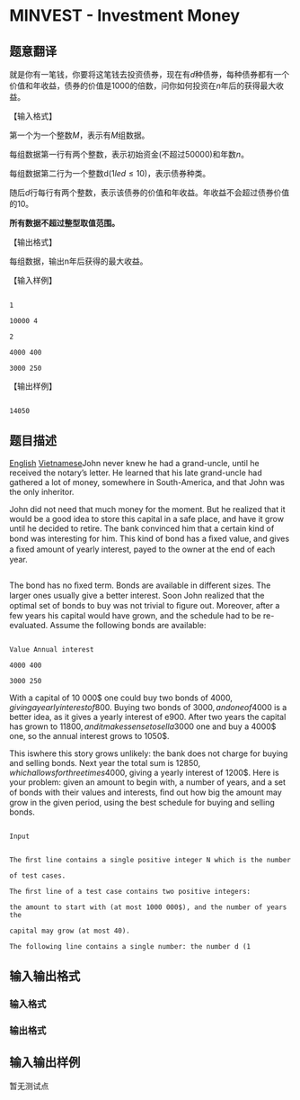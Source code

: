 # MINVEST - Investment Money

## 题意翻译

就是你有一笔钱，你要将这笔钱去投资债券，现在有$d$种债券，每种债券都有一个价值和年收益，债券的价值是$1000$的倍数，问你如何投资在$n$年后的获得最大收益。

【输入格式】

第一个为一个整数$M$，表示有$M$组数据。

每组数据第一行有两个整数，表示初始资金(不超过$50000$)和年数$n$。

每组数据第二行为一个整数d($1 le d \le 10$)，表示债券种类。

随后$d$行每行有两个整数，表示该债券的价值和年收益。年收益不会超过债券价值的$10%$。

**所有数据不超过整型取值范围。**

【输出格式】

每组数据，输出n年后获得的最大收益。

【输入样例】

```

1

10000 4

2

4000 400

3000 250

```

【输出样例】

```

14050

```

## 题目描述

 [English](/problems/MTEMP/en/) [Vietnamese](/problems/MTEMP/vn/)John never knew he had a grand-uncle, until he received the notary’s letter. He learned that his late grand-uncle had gathered a lot of money, somewhere in South-America, and that John was the only inheritor.

John did not need that much money for the moment. But he realized that it would be a good idea to store this capital in a safe place, and have it grow until he decided to retire. The bank convinced him that a certain kind of bond was interesting for him. This kind of bond has a ﬁxed value, and gives a ﬁxed amount of yearly interest, payed to the owner at the end of each year.

```

```

The bond has no ﬁxed term. Bonds are available in different sizes. The larger ones usually give a better interest. Soon John realized that the optimal set of bonds to buy was not trivial to ﬁgure out. Moreover, after a few years his capital would have grown, and the schedule had to be re-evaluated. Assume the following bonds are available:

```

Value Annual interest

4000 400

3000 250

```

With a capital of 10 000$ one could buy two bonds of 4000$, giving a yearly interest of 800$. Buying two bonds of 3000$, and one of 4000$ is a better idea, as it gives a yearly interest of e900. After two years the capital has grown to 11800$, and it makes sense to sell a 3000$ one and buy a 4000$ one, so the annual interest grows to 1050$.

This iswhere this story grows unlikely: the bank does not charge for buying and selling bonds. Next year the total sum is 12850$, which allows for three times 4000$, giving a yearly interest of 1200$. Here is your problem: given an amount to begin with, a number of years, and a set of bonds with their values and interests, ﬁnd out how big the amount may grow in the given period, using the best schedule for buying and selling bonds.

```

Input

```

```

The ﬁrst line contains a single positive integer N which is the number

of test cases.

The ﬁrst line of a test case contains two positive integers:

the amount to start with (at most 1000 000$), and the number of years the

capital may grow (at most 40).

The following line contains a single number: the number d (1

```

## 输入输出格式

### 输入格式

### 输出格式

## 输入输出样例

暂无测试点

